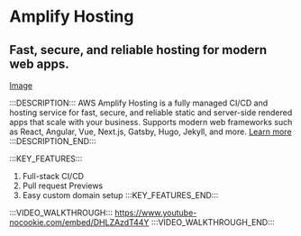 # Amplify Hosting

## Fast, secure, and reliable hosting for modern web apps.

[Image](https://raw.githubusercontent.com/aws-amplify/amplify-adminui/feat/sandbox-v2/markdown/categories/hosting/img.png)

:::DESCRIPTION:::
AWS Amplify Hosting is a fully managed CI/CD and hosting service for fast, secure, and reliable static and server-side rendered apps that scale with your business. Supports modern web frameworks such as React, Angular, Vue, Next.js, Gatsby, Hugo, Jekyll, and more. [Learn more](https://aws.amazon.com/amplify/hosting/)
:::DESCRIPTION_END:::


:::KEY_FEATURES:::
1. Full-stack CI/CD
2. Pull request Previews
3. Easy custom domain setup
:::KEY_FEATURES_END:::

:::VIDEO_WALKTHROUGH:::
https://www.youtube-nocookie.com/embed/DHLZAzdT44Y
:::VIDEO_WALKTHROUGH_END:::

